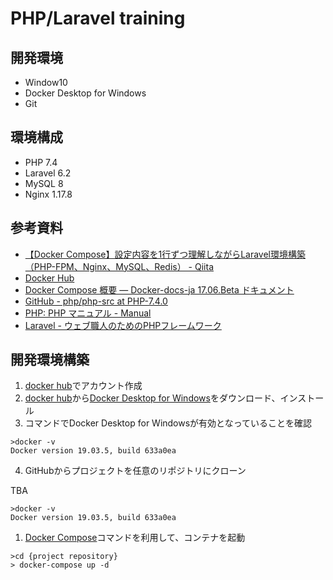 # PHP/Laravel training

## 開発環境
- Window10
- Docker Desktop for Windows
- Git

## 環境構成
- PHP 7.4
- Laravel 6.2
- MySQL 8
- Nginx 1.17.8

## 参考資料
- [【Docker Compose】設定内容を1行ずつ理解しながらLaravel環境構築（PHP-FPM、Nginx、MySQL、Redis） - Qiita](https://qiita.com/minato-naka/items/8b31d28823cabaa9487a)
- [Docker Hub](https://hub.docker.com/)
- [Docker Compose 概要 — Docker-docs-ja 17.06.Beta ドキュメント](http://docs.docker.jp/compose/overview.html)
- [GitHub - php/php-src at PHP-7.4.0](https://github.com/php/php-src/tree/PHP-7.4.0)
- [PHP: PHP マニュアル - Manual](https://www.php.net/manual/ja/)
- [Laravel - ウェブ職人のためのPHPフレームワーク](http://laravel.jp/)

## 開発環境構築
1. [docker hub](https://hub.docker.com/)でアカウント作成
2.  [docker hub](https://hub.docker.com/)から[Docker Desktop for Windows](https://hub.docker.com/)をダウンロード、インストール
3.  コマンドでDocker Desktop for Windowsが有効となっていることを確認

```terminal
>docker -v
Docker version 19.03.5, build 633a0ea
```
4. GitHubからプロジェクトを任意のリポジトリにクローン

TBA
```terminal
>docker -v
Docker version 19.03.5, build 633a0ea
```
  
1. [Docker Compose](http://docs.docker.jp/compose/overview.html)コマンドを利用して、コンテナを起動
  
```terminal
>cd {project repository}
> docker-compose up -d
```